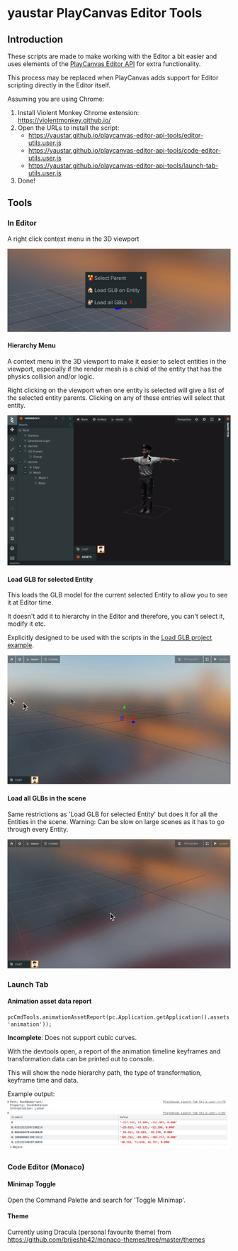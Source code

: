 # yaustar PlayCanvas Editor Tools

## Introduction
These scripts are made to make working with the Editor a bit easier and uses elements of the [PlayCanvas Editor API][editor-api-github] for extra functionality.

This process may be replaced when PlayCanvas adds support for Editor scripting directly in the Editor itself.

Assuming you are using Chrome:

1. Install Violent Monkey Chrome extension: https://violentmonkey.github.io/
2. Open the URLs to install the script:
    - https://yaustar.github.io/playcanvas-editor-api-tools/editor-utils.user.js
    - https://yaustar.github.io/playcanvas-editor-api-tools/code-editor-utils.user.js
    - https://yaustar.github.io/playcanvas-editor-api-tools/launch-tab-utils.user.js
3. Done!

## Tools

### In Editor

A right click context menu in the 3D viewport

![](images/editor-context-menu.jpg)

#### Hierarchy Menu

A context menu in the 3D viewport to make it easier to select entities in the viewport, especially if the render mesh is a child of the entity that has the physics collision and/or logic.

Right clicking on the viewport when one entity is selected will give a list of the selected entity parents. Clicking on any of these entries will select that entity.

![](images/right-click-hierarchy-menu.gif)

#### Load GLB for selected Entity

This loads the GLB model for the current selected Entity to allow you to see it at Editor time. 

It doesn't add it to hierarchy in the Editor and therefore, you can't select it, modify it etc.

Explicitly designed to be used with the scripts in the [Load GLB project example](https://developer.playcanvas.com/en/tutorials/loading-gltf-glbs/).

![](images/load-glb-single.gif)

#### Load all GLBs in the scene

Same restrictions as 'Load GLB for selected Entity' but does it for all the Entities in the scene. Warning: Can be slow on large scenes as it has to go through every Entity.

![](images/load-all-glbs.gif)


### Launch Tab

#### Animation asset data report
```
pcCmdTools.animationAssetReport(pc.Application.getApplication().assets.find('nameOfAsset.glb', 'animation'));
```

**Incomplete**: Does not support cubic curves.

With the devtools open, a report of the animation timeline keyframes and transformation data can be printed out to console.

This will show the node hierarchy path, the type of transformation, keyframe time and data.

Example output:
![](images/animation-asset-report.png)

[editor-api-github]: https://github.com/playcanvas/editor-api

### Code Editor (Monaco)

#### Minimap Toggle

Open the Command Palette and search for 'Toggle Minimap'.

#### Theme

Currently using Dracula (personal favourite theme) from https://github.com/brijeshb42/monaco-themes/tree/master/themes
